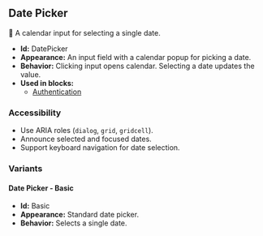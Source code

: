 ## Date Picker
📆 A calendar input for selecting a single date.
- **Id:** DatePicker
- **Appearance:** An input field with a calendar popup for picking a date.
- **Behavior:** Clicking input opens calendar. Selecting a date updates the value.
- **Used in blocks:**
  - [Authentication](blocks.md#authentication)
### Accessibility
- Use ARIA roles (`dialog`, `grid`, `gridcell`).
- Announce selected and focused dates.
- Support keyboard navigation for date selection.

### Variants
#### Date Picker - **Basic**
- **Id:** Basic
- **Appearance:** Standard date picker.
- **Behavior:** Selects a single date.
